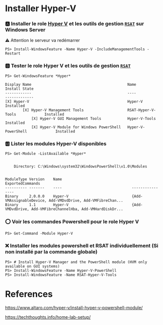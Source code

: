 # Installer Hyper-V

### :a: Installer le role [Hyper V](https://docs.microsoft.com/en-us/windows-server/virtualization/hyper-v/get-started/install-the-hyper-v-role-on-windows-server) et les outils de gestion [`RSAT`](https://docs.microsoft.com/en-us/troubleshoot/windows-server/system-management-components/remote-server-administration-tools) sur Windows Server

:warning: Attention le serveur va redémarrer

```
PS> Install-WindowsFeature -Name Hyper-V -IncludeManagementTools -Restart
```

### :b: Tester le role Hyper V et les outils de gestion [`RSAT`](https://docs.microsoft.com/en-us/troubleshoot/windows-server/system-management-components/remote-server-administration-tools)

```
PS> Get-WindowsFeature *Hyper*

Display Name                                            Name                       Install State
------------                                            ----                       -------------
[X] Hyper-V                                             Hyper-V                        Installed
        [X] Hyper-V Management Tools                    RSAT-Hyper-V-Tools             Installed
            [X] Hyper-V GUI Management Tools            Hyper-V-Tools                  Installed
            [X] Hyper-V Module for Windows PowerShell   Hyper-V-PowerShell             Installed
```

### :ab: Lister les modules Hyper-V disponibles

```
PS> Get-Module -ListAvailable *Hyper*


    Directory: C:\Windows\system32\WindowsPowerShell\v1.0\Modules


ModuleType Version    Name                                ExportedCommands
---------- -------    ----                                ----------------
Binary     2.0.0.0    Hyper-V                             {Add-VMAssignableDevice, Add-VMDvdDrive, Add-VMFibreChan...
Binary     1.1        Hyper-V                             {Add-VMDvdDrive, Add-VMFibreChannelHba, Add-VMHardDiskDr...

```

### :o: Voir les commandes Powershell pour le role Hyper V

```
PS> Get-Command -Module Hyper-V
```

### :x: Installer les modules powershell et RSAT individuellement (Si non installé par la commande globale)

```
PS> # Install Hyper-V Manager and the PowerShell module (HVM only available on GUI systems)
PS> Install-WindowsFeature -Name Hyper-V-PowerShell
PS> Install-WindowsFeature -Name RSAT-Hyper-V-Tools
```

# References

https://www.altaro.com/hyper-v/install-hyper-v-powershell-module/

https://techthoughts.info/home-lab-setup/

